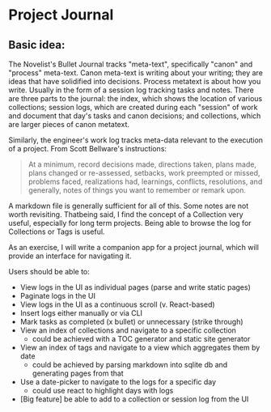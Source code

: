 # Project Journal

## Basic idea:

The Novelist's Bullet Journal tracks "meta-text", specifically "canon" and
"process" meta-text. Canon meta-text is writing about your writing; they are
ideas that have solidified into decisions. Process metatext is about how you
write. Usually in the form of a session log tracking tasks and notes. There
are three parts to the journal: the index, which shows the location of various
collections; session logs, which are created during each "session" of work and
document that day's tasks and canon decisions; and collections, which are
larger pieces of canon metatext.

Similarly, the engineer's work log tracks meta-data relevant to the execution
of a project. From Scott Bellware's instructions:

> At a minimum, record decisions made, directions taken, plans made, plans
> changed or re-assessed, setbacks, work preempted or missed, problems faced,
> realizations had, learnings, conflicts, resolutions, and generally, notes of
> things you want to remember or remark upon.

A markdown file is generally sufficient for all of this. Some notes are not
worth revisiting. Thatbeing said, I find the concept of a Collection very
useful, especially for long term projects. Being able to browse the log for
Collections or Tags is useful.

As an exercise, I will write a companion app for a project journal, which will
provide an interface for navigating it.

Users should be able to:

- View logs in the UI as individual pages (parse and write static pages)
- Paginate logs in the UI
- View logs in the UI as a continuous scroll (v. React-based)
- Insert logs either manually or via CLI
- Mark tasks as completed (x bullet) or unnecessary (strike through)
- View an index of collections and navigate to a specific collection
    - could be achieved with a TOC generator and static site generator
- View an index of tags and navigate to a view which aggregates them by date
    - could be achieved by parsing markdown into sqlite db and generating pages
      from that
- Use a date-picker to navigate to the logs for a specific day
    - could use react to highlight days with logs
- [Big feature] be able to add to a collection or session log from the UI

